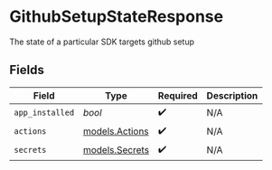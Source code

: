 # GithubSetupStateResponse

The state of a particular SDK targets github setup


## Fields

| Field                                  | Type                                   | Required                               | Description                            |
| -------------------------------------- | -------------------------------------- | -------------------------------------- | -------------------------------------- |
| `app_installed`                        | *bool*                                 | :heavy_check_mark:                     | N/A                                    |
| `actions`                              | [models.Actions](../models/actions.md) | :heavy_check_mark:                     | N/A                                    |
| `secrets`                              | [models.Secrets](../models/secrets.md) | :heavy_check_mark:                     | N/A                                    |